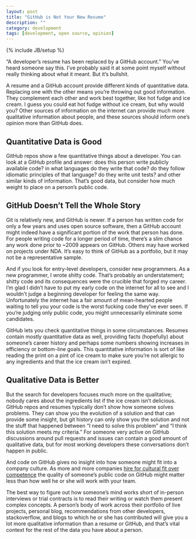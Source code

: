 ```yaml
---
layout: post
title: "GitHub is Not Your New Resume"
description: ""
category: development
tags: [development, open source, opinion]
---
```

{% include JB/setup %}

“A developer’s resume has been replaced by a GitHub account.” You’ve heard someone say this. I’ve probably said it at some point myself without really thinking about what it meant. But it’s bullshit.

A resume and a GitHub account provide different kinds of quantitative data. Replacing one with the other means you’re throwing out good information. They complement each other and work best together, like hot fudge and ice cream. I guess you could eat hot fudge without ice cream, but why would you? Other sources of information on the internet can provide much more qualitative information about people, and these sources should inform one’s opinion more than GitHub does.

## Quantitative Data is Good

GitHub repos show a few quantitative things about a developer. You can look at a GitHub profile and answer: does this person write publicly available code? in what languages do they write that code? do they follow idiomatic principles of that language? do they write unit tests? and other similar kinds of information. That’s good data, but consider how much weight to place on a person’s public code. 

## GitHub Doesn’t Tell the Whole Story

Git is relatively new, and GitHub is newer. If a person has written code for only a few years and uses open source software, then a GitHub account might indeed have a significant portion of the work that person has done. For people writing code for a longer period of time, there’s a slim chance any work done prior to ~2009 appears on GitHub. Others may have worked on projects under NDA. It’s easy to think of GitHub as a portfolio, but it may not be a representative sample.

And if you look for entry-level developers, consider new programmers. As a new programmer, I wrote shitty code. That’s probably an understatement; shitty code and its consequences were the crucible that forged my career. I’m glad I didn’t have to put my early code on the internet for all to see and I wouldn’t judge a beginning developer for feeling the same way. Unfortunately the internet has a fair amount of mean-hearted people waiting to tell you your code is the worst fucking code they’ve ever seen. If you’re judging only public code, you might unnecessarily eliminate some candidates.

GitHub lets you check quantitative things in some circumstances. Resumes contain mostly quantitative data as well, providing facts (hopefully) about someone’s career history and perhaps some numbers showing increases in efficiency or bottom-line goals. This quantitative information is sort of like reading the print on a pint of ice cream to make sure you’re not allergic to any ingredients and that the ice cream isn’t expired. 

## Qualitative Data is Better

But the search for developers focuses much more on the qualitative; nobody cares about the ingredients list if the ice cream isn’t delicious. GitHub repos and resumes typically don’t show how someone solves problems. They can show you the evolution of a solution and that can provide some insight, but git history can only show you the solution and not the stuff that happened between “I need to solve this problem” and “I think this solution meets my criteria.”  For someone very active on GitHub discussions around pull requests and issues can contain a good amount of qualitative data, but for most working developers these conversations don’t happen in public.

And code on GitHub gives no insight into how someone might fit into a company culture. As more and more companies [hire for cultural fit over competence](http://www.feld.com/wp/archives/2012/12/hire-for-cultural-fit-over-competence.html) the quality of someone’s public code on GitHub might matter less than how well he or she will work with your team.

The best way to figure out how someone’s mind works short of in-person
interviews or trial contracts is to read their writing or watch them
present complex concepts. A person’s body of work across their portfolio
of live projects, personal blog, recommendations from other developers,
stackoverflow, and blogs to which he or she has contributed will give
you a lot more qualitative information than a resume or GitHub, and
that’s vital context for the rest of the data you have about a person.
